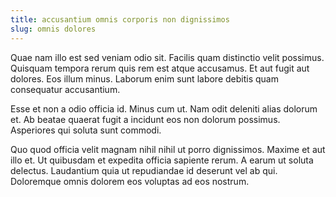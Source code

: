 ```yaml
---
title: accusantium omnis corporis non dignissimos
slug: omnis dolores
---
```


Quae nam illo est sed veniam odio sit. Facilis quam distinctio velit possimus. Quisquam tempora rerum quis rem est atque accusamus. Et aut fugit aut dolores. Eos illum minus. Laborum enim sunt labore debitis quam consequatur accusantium.

Esse et non a odio officia id. Minus cum ut. Nam odit deleniti alias dolorum et. Ab beatae quaerat fugit a incidunt eos non dolorum possimus. Asperiores qui soluta sunt commodi.

Quo quod officia velit magnam nihil nihil ut porro dignissimos. Maxime et aut illo et. Ut quibusdam et expedita officia sapiente rerum. A earum ut soluta delectus. Laudantium quia ut repudiandae id deserunt vel ab qui. Doloremque omnis dolorem eos voluptas ad eos nostrum.
